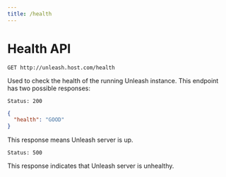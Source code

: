 ```yaml
---
title: /health
---
```


# Health API

`GET http://unleash.host.com/health`

Used to check the health of the running Unleash instance. This endpoint has two possible responses:

`Status: 200`

```json
{
  "health": "GOOD"
}
```

This response means Unleash server is up.

`Status: 500`

This response indicates that Unleash server is unhealthy.

